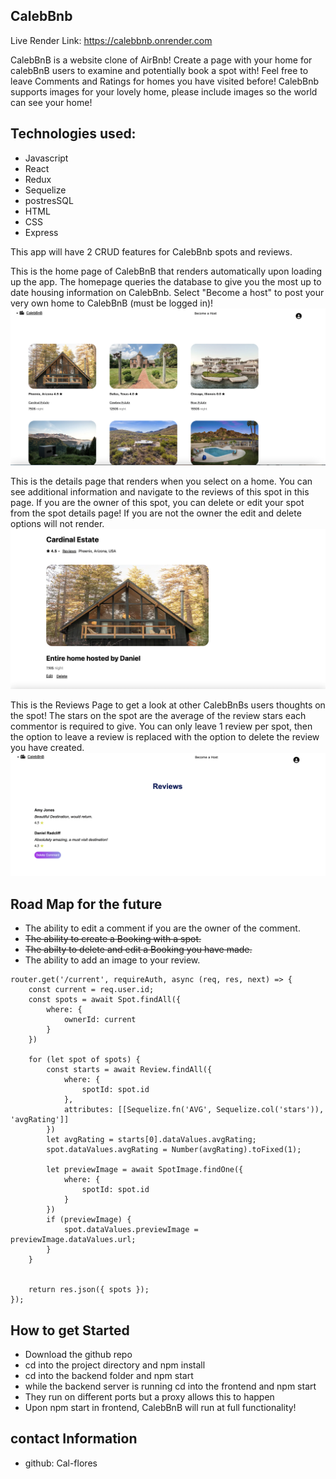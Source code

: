 ## CalebBnb

Live Render Link: https://calebbnb.onrender.com

CalebBnB is a website clone of AirBnb! Create a page with your home for calebBnB users to examine and potentially book a spot with! Feel free to leave Comments and Ratings for homes you have visited before! CalebBnb supports images for your lovely home, please include images so the world can see your home!

## Technologies used:
- Javascript
- React
- Redux
- Sequelize
- postresSQL
- HTML
- CSS
- Express

This app will have 2 CRUD features for CalebBnb spots and reviews.





This is the home page of CalebBnB that renders automatically upon loading up the app. The homepage queries the database to give you the most up to date housing information on CalebBnb. Select "Become a host" to post your very own home to CalebBnB (must be logged in)!
![homeimage](ReadmeFeatures/Homepage.png)


This is the details page that renders when you select on a home. You can see additional information and navigate to the reviews of this spot in this page. If you are the owner of this spot, you can delete or edit your spot from the spot details page! If you are not the owner the edit and delete options will not render.
![detailsimage](ReadmeFeatures/deatilspage.png)



This is the Reviews Page to get a look at other CalebBnBs users thoughts on the spot! The stars on the spot are the average of the review stars each commentor is required to give. You can only leave 1 review per spot, then the option to leave a review is replaced with the option to delete the review you have created.
![reviewsimage](ReadmeFeatures/reviewspage.png)


## Road Map for the future
- The ability to edit a comment if you are the owner of the comment.
- <s> The ability to create a Booking with a spot. </s>
- <s> The abilty to delete and edit a Booking you have made. </s>
- The ability to add an image to your review.

```
router.get('/current', requireAuth, async (req, res, next) => {
    const current = req.user.id;
    const spots = await Spot.findAll({
        where: {
            ownerId: current
        }
    })

    for (let spot of spots) {
        const starts = await Review.findAll({
            where: {
                spotId: spot.id
            },
            attributes: [[Sequelize.fn('AVG', Sequelize.col('stars')), 'avgRating']]
        })
        let avgRating = starts[0].dataValues.avgRating;
        spot.dataValues.avgRating = Number(avgRating).toFixed(1);

        let previewImage = await SpotImage.findOne({
            where: {
                spotId: spot.id
            }
        })
        if (previewImage) {
            spot.dataValues.previewImage = previewImage.dataValues.url;
        }
    }


    return res.json({ spots });
});
```



## How to get Started
- Download the github repo
- cd into the project directory and npm install
- cd into the backend folder and npm start
- while the backend server is running cd into the frontend and npm start
- They run on different ports but a proxy allows this to happen
- Upon npm start in frontend, CalebBnB will run at full functionality!



## contact Information

- github: Cal-flores
